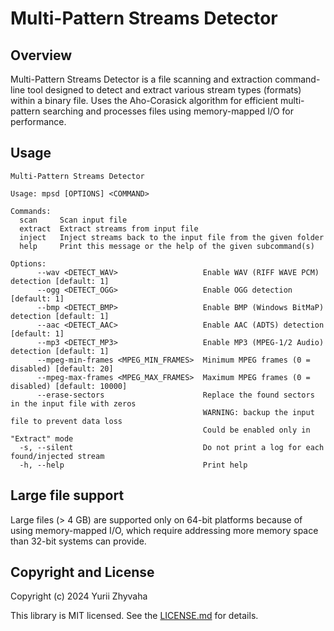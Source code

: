 # Multi-Pattern Streams Detector

## Overview

Multi-Pattern Streams Detector is a file scanning and extraction command-line tool designed to detect and extract various stream types (formats) within a binary file. Uses the Aho-Corasick algorithm for efficient multi-pattern searching and processes files using memory-mapped I/O for performance.

## Usage

```
Multi-Pattern Streams Detector

Usage: mpsd [OPTIONS] <COMMAND>

Commands:
  scan     Scan input file
  extract  Extract streams from input file
  inject   Inject streams back to the input file from the given folder
  help     Print this message or the help of the given subcommand(s)

Options:
      --wav <DETECT_WAV>                   Enable WAV (RIFF WAVE PCM) detection [default: 1]
      --ogg <DETECT_OGG>                   Enable OGG detection [default: 1]
      --bmp <DETECT_BMP>                   Enable BMP (Windows BitMaP) detection [default: 1]
      --aac <DETECT_AAC>                   Enable AAC (ADTS) detection [default: 1]
      --mp3 <DETECT_MP3>                   Enable MP3 (MPEG-1/2 Audio) detection [default: 1]
      --mpeg-min-frames <MPEG_MIN_FRAMES>  Minimum MPEG frames (0 = disabled) [default: 20]
      --mpeg-max-frames <MPEG_MAX_FRAMES>  Maximum MPEG frames (0 = disabled) [default: 10000]
      --erase-sectors                      Replace the found sectors in the input file with zeros
                                           WARNING: backup the input file to prevent data loss
                                           Could be enabled only in "Extract" mode
  -s, --silent                             Do not print a log for each found/injected stream
  -h, --help                               Print help
```

## Large file support

Large files (> 4 GB) are supported only on 64-bit platforms because of using memory-mapped I/O, which require addressing more memory space than 32-bit systems can provide.

## Copyright and License

Copyright (c) 2024 Yurii Zhyvaha

This library is MIT licensed. See the
[LICENSE.md](https://github.com/phyxolog/mpsd/blob/master/LICENSE.md) for details.
